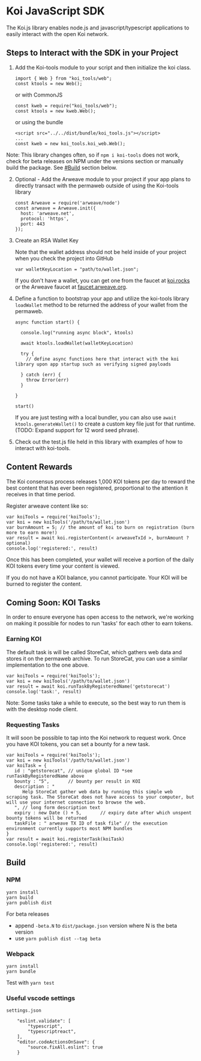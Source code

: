 # Koi JavaScript SDK

The Koi.js library enables node.js and javascript/typescript applications to easily interact with the open Koi network.

## Steps to Interact with the SDK in your Project

1. Add the Koi-tools module to your script and then initialize the koi class.

   ```
   import { Web } from "koi_tools/web";
   const ktools = new Web();
   ```
   or with CommonJS
   ```
   const kweb = require("koi_tools/web");
   const ktools = new kweb.Web();
   ```
   or using the bundle
   ```
   <script src="../../dist/bundle/koi_tools.js"></script>
   ...
   const kweb = new koi_tools.koi_web.Web();
   ```

Note: This library changes often, so if `npm i koi-tools` does not work, check for beta releases on NPM under the versions section or manually build the package. See [#Build](#Build) section below.

2. Optional - Add the Arweave module to your project if your app plans to directly transact with the permaweb outside of using the Koi-tools library

   ```
   const Arweave = require('arweave/node')
   const arweave = Arweave.init({
     host: 'arweave.net',
     protocol: 'https',
     port: 443
   });
   ```

3. Create an RSA Wallet Key

   Note that the wallet address should not be held inside of your project when you check the project into GitHub

   ```
   var walletKeyLocation = "path/to/wallet.json";
   ```

   If you don't have a wallet, you can get one from the faucet at [koi.rocks](https://koi.rocks/) or the Arweave faucet at [faucet.arweave.org](https://faucet.arweave.org/).

4. Define a function to bootstrap your app and utilize the koi-tools library `loadWallet` method to be returned the address of your wallet from the permaweb.

   ```
   async function start() {

     console.log("running async block", ktools)

     await ktools.loadWallet(walletKeyLocation)

     try {
       // define async functions here that interact with the koi library upon app startup such as verifying signed payloads

     } catch (err) {
       throw Error(err)
     }

   }

   start()
   ```

   If you are just testing with a local bundler, you can also use `await ktools.generateWallet()` to create a custom key file just for that runtime. (TODO: Expand support for 12 word seed phrase).

5. Check out the test.js file held in this library with examples of how to interact with koi-tools.

## Content Rewards

The Koi consensus process releases 1,000 KOI tokens per day to reward the best content that has ever been registered, proportional to the attention it receives in that time period.

Register arweave content like so:

```
var koiTools = require('koiTools');
var koi = new koiTools('/path/to/wallet.json')
var burnAmount = 5; // the amount of koi to burn on registration (burn more to earn more!)
var result = await koi.registerContent(< arweaveTxId >, burnAmount ? optional)
console.log('registered:', result)
```

Once this has been completed, your wallet will receive a portion of the daily KOI tokens every time your content is viewed.

If you do not have a KOI balance, you cannot participate. Your KOI will be burned to register the content.

## Coming Soon: KOI Tasks

In order to ensure everyone has open access to the network, we're working on making it possible for nodes to run 'tasks' for each other to earn tokens.

### Earning KOI

The default task is will be called StoreCat, which gathers web data and stores it on the permaweb archive. To run StoreCat, you can use a similar implementation to the one above.

```
var koiTools = require('koiTools');
var koi = new koiTools('/path/to/wallet.json')
var result = await koi.runTaskByRegisteredName('getstorecat')
console.log('task:', result)
```

Note: Some tasks take a while to execute, so the best way to run them is with the desktop node client.

### Requesting Tasks

It will soon be possible to tap into the Koi network to request work. Once you have KOI tokens, you can set a bounty for a new task.

```
var koiTools = require('koiTools');
var koi = new koiTools('/path/to/wallet.json')
var koiTask = {
   id : "getstorecat", // unique global ID *see runTaskByRegisteredName above
   bounty : "5",       // bounty per result in KOI
   description : "
      Help StoreCat gather web data by running this simple web scraping task. The StoreCat does not have access to your computer, but will use your internet connection to browse the web.
   ", // long form description text
   expiry : new Date () + 5,       // expiry date after which unspent bounty tokens will be returned
   taskFile : " arweave TX ID of task file" // the execution environment currently supports most NPM bundles
}
var result = await koi.registerTask(koiTask)
console.log('registered:', result)
```

## Build

### NPM

```
yarn install
yarn build
yarn publish dist
```

For beta releases
 - append `-beta.N` to `dist/package.json` version where N is the beta version
 - use `yarn publish dist --tag beta`


### Webpack

```
yarn install
yarn bundle
```
Test with `yarn test`

### Useful vscode settings

`settings.json`
```
    "eslint.validate": [
        "typescript",
        "typescriptreact",
    ],
    "editor.codeActionsOnSave": {
        "source.fixAll.eslint": true
    }
```

